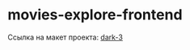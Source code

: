 # movies-explore-frontend

Ссылка на макет проекта: [dark-3](https://www.figma.com/file/6FMWkB94wE7KTkcCgUXtnC/Дипломный-проект?type=design&node-id=1-8436&mode=design&t=JjjweBdL69cB5h44-0)
